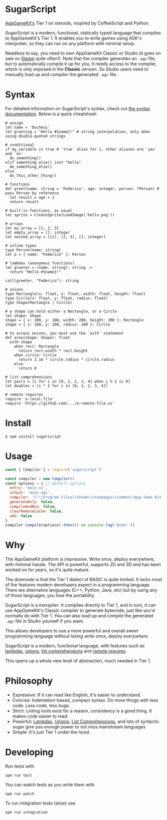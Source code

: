 # SugarScript
[AppGameKit's](https://www.appgamekit.com/) Tier 1 on steroids, inspired by
CoffeeScript and Python.

SugarScript is a modern, functional, statically typed language that compiles to
AppGameKit's Tier 1. It enables you to write games using AGK's interpreter, so
they can run on any platform with minimal setup.

Needless to say, you need to own AppGameKit Classic or Studio (it goes on sale
on
[Steam](https://store.steampowered.com/app/325180/AppGameKit_Classic_Easy_Game_Development/)
quite often!). Note that the compiler generates an `.agc` file, but to
automatically compile it up for you, it needs  access to the compiler, which is
only exposed in the **Classic** version. So Studio  users need to manually load
up and compiler the generated `.agc` file.

# Syntax
For detailed information on SugarScript's syntax, check out [the syntax
documentation](doc/syntax.md). Below is a quick cheatsheet:

```
# assign
let name = 'Duchess'
let greeting = "Hello #{name}!" # string interpolation, only when using double-quoted strings

# conditional
if my_variable is true # `true` alias for 1, other aliases are `yes` and `on`
  do_something()
elif something_else() isnt "hello"
  do_something_else()
else
  do_this_other_thing()

# functions
def greet(name: string = 'Federico', age: integer, person: *Person) # pass Person by reference
  let result = age + 2
  return result

# built-in functions, as usual
let sprite = CreateSprite(LoadImage('hello.png'))

# arrays
let my_array = [1, 2, 3]
let empty_array = []: integer
let nested_array = [[1], [2, 3], []: integer]

# inline types
type Person(name: string)
let p = { name: "Federico" }: Person

# lambdas (anonymous functions)
let greeter = (name: string): string ->
  return "Hello #{name}!"

call(greeter, "Federico"): string

# unions
type Rectangle(x: float, y: float, width: float, height: float)
type Circle(x: float, y: float, radius: float)
type Shape(Rectangle | Circle)

# a shape can hold either a Rectangle, or a Circle
let shape: Shape
shape = { x: 100, y: 100, width: 200, height: 200 }: Rectangle
shape = { x: 100, y: 100, radius: 100 }: Circle

# to access unions, you must use the `with` statement
def area(shape: Shape): float
  with shape
    when rect: Rectangle
      return rect.width * rect.height
    when circle: Circle
      return 3.14 * circle.radius * circle.radius
    else
      return 0

# list comprehensions
let pairs = [i for i in [0, 1, 2, 3, 4] when i % 2 is 0]
let doubles = [i * 2 for i in [0, 1, 2, 3, 4]]

# remote requires
require 'a-local-file'
require 'https://github.com/.../a-remote-file.ss'
```

# Install

    $ npm install sugarscript

# Usage

```javascript
const { Compiler } = require('sugarscript')

const compiler = new Compiler()
const options = { // default options
  entry: 'main.ss',
  output: 'main.agc',
  compiler: 'C:\\Program Files\\Steam\\steamapps\\common\\App Game Kit 2\\Tier 1\\Compiler\\AGKCompiler.exe',
  generateOnly: false,
  compileAndRun: false,
  clearRemoteCache: false,
  x64: false
}
compiler.compile(options).then(() => console.log('Done!'))
```

# Why
The AppGameKit platform is impressive. Write once, deploy everywhere, with
minimal hassle. The API is powerful, supports 2D and 3D and has been worked on
for years, so it's quite mature.

The downside is that the Tier 1 dialect of BASIC is quite limited. It lacks most
of the features modern developers expect in a programming language. There are
alternative languages (C++, Python, Java, etc) but by using any of those
languages, you lose the portability.

SugarScript is a _transpiler_. It compiles directly to Tier 1, and in turn, it
can use AppGameKit's Classic compiler to generate bytecode, just like you'd
normally do with Tier 1. You can also load up and compile the generated `.agc`
file in Studio yourself if you want.

This allows developers to use a more powerful and overall _sweet_ programming
language without losing _write once, deploy everywhere_.

SugarScript is a modern, functional language, with features such as
[lambdas](doc/syntax.md#lambdas), [unions](doc/syntax.md#unions), [list
comprehensions](doc/syntax.md#list-comprehensions) and [remote
requires](doc/syntax.md#remote-require).

This opens up a whole new level of abstraction, much needed in Tier 1.

# Philosophy
* Expressive: If it can read like English, it's easier to understand.
* Concise: Indentation-based, compact syntax. Do more things with less code. Less code, less bugs.
* Strict: Linting tools exist for a reason, consistency is a good thing. It makes code easier to read.
* Powerful: [Lambdas](doc/syntax.md#lambdas), [Unions](doc/syntax.md#unions), [List Comprehensions](doc/syntax.md#list-comprehensions), and lots of syntactic sugar give you enough power to not miss mainstream languages
* Simple: It's just Tier 1 under the hood.

# Developing
Run tests with

    npm run test

You can watch tests as you write them with

    npm run watch

To run integration tests (slow) use

    npm run integration
